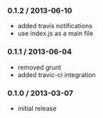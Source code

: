 ### 0.1.2 / 2013-06-10

  * added travis notifications
  * use index.js as a main file

### 0.1.1 / 2013-06-04

  * removed grunt
  * added travic-ci integration

### 0.1.0 / 2013-03-07

  * initial release
